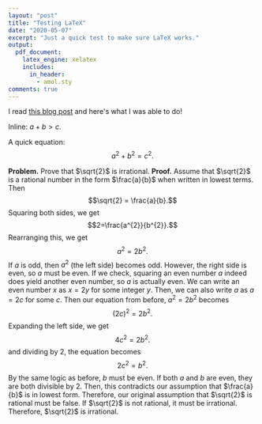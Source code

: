 ```yaml
---
layout: "post"
title: "Testing LaTeX"
date: "2020-05-07"
excerpt: "Just a quick test to make sure LaTeX works."
output:
  pdf_document:
    latex_engine: xelatex
    includes:
      in_header:
        - amol.sty
comments: true
---
```

I read [this blog post](http://flennerhag.com/2017-01-14-latex/) and here's what I was able to do!

Inline: $a+b>c$.

A quick equation:
$$a^2 + b^2 = c^2.$$

$\textbf{Problem.}$ Prove that $\sqrt{2}$ is irrational.
$\textbf{Proof.}$ Assume that $\sqrt{2}$ is a rational number in the form $\frac{a}{b}$ when written in lowest terms. Then
$$\sqrt{2} = \frac{a}{b}.$$
Squaring both sides, we get
$$2=\frac{a^{2}}{b^{2}}.$$ Rearranging this, we get
$$a^{2}=2b^{2}.$$
If $a$ is odd, then $a^{2}$ (the left side) becomes odd. However, the right side is even, so $a$ must be even. If we check, squaring an even number $a$ indeed does yield another even number, so $a$ is actually even. We can write an even number $x$ as $x = 2y$ for some integer $y$. Then, we can also write $a$ as $a = 2c$ for some $c$. Then our equation from before, $a^{2} = 2b^{2}$ becomes
$$(2c)^{2} = 2b^{2}.$$
Expanding the left side, we get
$$4c^{2} = 2b^{2}.$$
and dividing by 2, the equation becomes
$$2c^{2} = b^{2}.$$
By the same logic as before, $b$ must be even. If both $a$ and $b$ are even, they are both divisible by 2. Then, this contradicts our assumption that $\frac{a}{b}$ is in lowest form. Therefore, our original assumption that $\sqrt{2}$ is rational must be false. If $\sqrt{2}$ is not rational, it must be irrational. Therefore, $\sqrt{2}$ is irrational.
